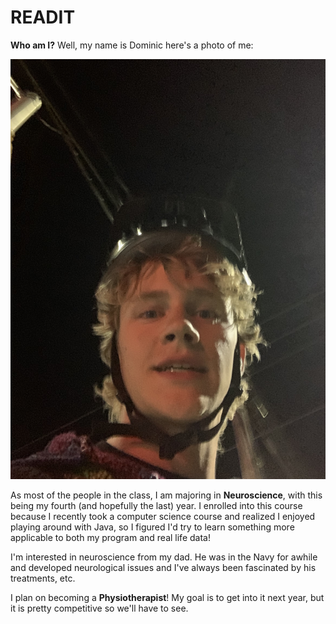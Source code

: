 # READIT

**Who am I?**
Well, my name is Dominic
here's a photo of me: 

![alt text](IMG_1489.jpg)

As most of the people in the class, I am majoring in **Neuroscience**, with this being my fourth (and hopefully the last) year. 
I enrolled into this course because I recently took a computer science course and realized I enjoyed playing around with Java, so I figured I'd try to learn something more applicable to both my program and real life data!

I'm interested in neuroscience from my dad. He was in the Navy for awhile and developed neurological issues and I've always been fascinated by his treatments, etc.

I plan on becoming a **Physiotherapist**! My goal is to get into it next year, but it is pretty competitive so we'll have to see.



